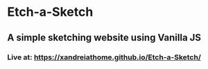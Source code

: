 # Etch-a-Sketch

## A simple sketching website using Vanilla JS

### Live at: https://xandreiathome.github.io/Etch-a-Sketch/
